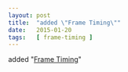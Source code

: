 ```yaml
---
layout: post
title:  "added \"Frame Timing\""
date:   2015-01-20
tags:   [ frame-timing ]
---
```


added "[Frame Timing](/spec/frame-timing)"

